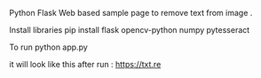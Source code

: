 Python Flask Web based sample page to remove text from image .

Install libraries 
pip install flask opencv-python numpy pytesseract 

To run
python app.py

it will look like this after run : https://txt.re
